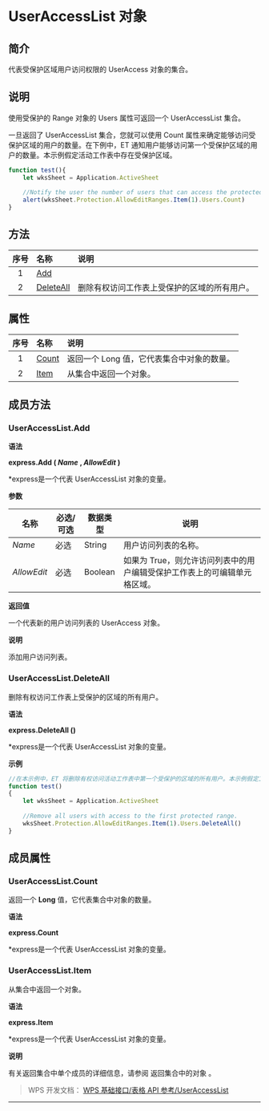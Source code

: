 # UserAccessList 对象

## 简介

代表受保护区域用户访问权限的 UserAccess 对象的集合。

## 说明

使用受保护的 Range 对象的 Users 属性可返回一个 UserAccessList 集合。

一旦返回了 UserAccessList 集合，您就可以使用 Count 属性来确定能够访问受保护区域的用户的数量。在下例中，ET 通知用户能够访问第一个受保护区域的用户的数量。本示例假定活动工作表中存在受保护区域。

``` JavaScript
function test(){
    let wksSheet = Application.ActiveSheet
                                    
    //Notify the user the number of users that can access the protected range.
    alert(wksSheet.Protection.AllowEditRanges.Item(1).Users.Count)
}
```

## 方法

| 序号 | 名称                                   | 说明                                         |
|:----:|:---------------------------------------|:---------------------------------------------|
|  1   | [Add](#UserAccessList.Add)             |                                              |
|  2   | [DeleteAll](#UserAccessList.DeleteAll) | 删除有权访问工作表上受保护的区域的所有用户。 |

## 属性

| 序号 | 名称                           | 说明                                       |
|:----:|:-------------------------------|:-------------------------------------------|
|  1   | [Count](#UserAccessList.Count) | 返回一个 Long 值，它代表集合中对象的数量。 |
|  2   | [Item](#UserAccessList.Item)   | 从集合中返回一个对象。                     |

## 成员方法

### UserAccessList.Add

**语法**

**express.Add ( *Name* , *AllowEdit* )**

\*express是一个代表 UserAccessList 对象的变量。

**参数**

| 名称        | 必选/可选 | 数据类型 | 说明                                                                      |
|-------------|-----------|----------|---------------------------------------------------------------------------|
| *Name*      | 必选      | String   | 用户访问列表的名称。                                                      |
| *AllowEdit* | 必选      | Boolean  | 如果为 True，则允许访问列表中的用户编辑受保护工作表上的可编辑单元格区域。 |

**返回值**

一个代表新的用户访问列表的 UserAccess 对象。

**说明**

添加用户访问列表。

### UserAccessList.DeleteAll

删除有权访问工作表上受保护的区域的所有用户。

**语法**

**express.DeleteAll ()**

\*express是一个代表 UserAccessList 对象的变量。

**示例**

``` JavaScript
//在本示例中，ET 将删除有权访问活动工作表中第一个受保护的区域的所有用户。本示例假定工作表不受保护。
function test()
{
    let wksSheet = Application.ActiveSheet
                                    
    //Remove all users with access to the first protected range.
    wksSheet.Protection.AllowEditRanges.Item(1).Users.DeleteAll()
}
```

## 成员属性

### UserAccessList.Count

返回一个 **Long** 值，它代表集合中对象的数量。

**语法**

**express.Count**

\*express是一个代表 UserAccessList 对象的变量。

### UserAccessList.Item

从集合中返回一个对象。

**语法**

**express.Item**

\*express是一个代表 UserAccessList 对象的变量。

**说明**

有关返回集合中单个成员的详细信息，请参阅 返回集合中的对象 。

> WPS 开发文档： [WPS 基础接口/表格 API 参考/UserAccessList](https://qn.cache.wpscdn.cn/encs/doc/office_v19/index.htm)

------------------------------------------------------------------------
